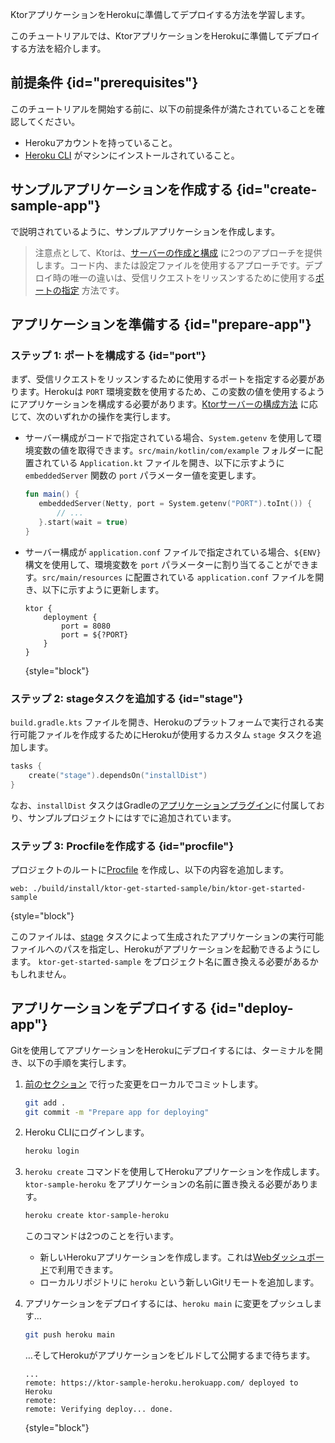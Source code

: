 [//]: # (title: ヘロク)

<show-structure for="chapter" depth="2"/>

<link-summary>KtorアプリケーションをHerokuに準備してデプロイする方法を学習します。</link-summary>

このチュートリアルでは、KtorアプリケーションをHerokuに準備してデプロイする方法を紹介します。

## 前提条件 {id="prerequisites"}
このチュートリアルを開始する前に、以下の前提条件が満たされていることを確認してください。
* Herokuアカウントを持っていること。
* [Heroku CLI](https://devcenter.heroku.com/articles/heroku-cli) がマシンにインストールされていること。

## サンプルアプリケーションを作成する {id="create-sample-app"}

[](server-create-a-new-project.topic) で説明されているように、サンプルアプリケーションを作成します。

> 注意点として、Ktorは、[サーバーの作成と構成](server-create-and-configure.topic) に2つのアプローチを提供します。コード内、または設定ファイルを使用するアプローチです。デプロイ時の唯一の違いは、受信リクエストをリッスンするために使用する[ポートの指定](#port) 方法です。

## アプリケーションを準備する {id="prepare-app"}

### ステップ 1: ポートを構成する {id="port"}

まず、受信リクエストをリッスンするために使用するポートを指定する必要があります。Herokuは `PORT` 環境変数を使用するため、この変数の値を使用するようにアプリケーションを構成する必要があります。[Ktorサーバーの構成方法](server-create-and-configure.topic) に応じて、次のいずれかの操作を実行します。
* サーバー構成がコードで指定されている場合、`System.getenv` を使用して環境変数の値を取得できます。`src/main/kotlin/com/example` フォルダーに配置されている `Application.kt` ファイルを開き、以下に示すように `embeddedServer` 関数の `port` パラメーター値を変更します。
   ```kotlin
   fun main() {
      embeddedServer(Netty, port = System.getenv("PORT").toInt()) {
          // ...
      }.start(wait = true)
   }
    ```

* サーバー構成が `application.conf` ファイルで指定されている場合、`${ENV}` 構文を使用して、環境変数を `port` パラメーターに割り当てることができます。`src/main/resources` に配置されている `application.conf` ファイルを開き、以下に示すように更新します。
   ```
   ktor {
       deployment {
           port = 8080
           port = ${?PORT}
       }
   }
   ```
   {style="block"}

### ステップ 2: stageタスクを追加する {id="stage"}
`build.gradle.kts` ファイルを開き、Herokuのプラットフォームで実行される実行可能ファイルを作成するためにHerokuが使用するカスタム `stage` タスクを追加します。
```kotlin
tasks {
    create("stage").dependsOn("installDist")
}
```
なお、`installDist` タスクはGradleの[アプリケーションプラグイン](https://docs.gradle.org/current/userguide/application_plugin.html)に付属しており、サンプルプロジェクトにはすでに追加されています。

### ステップ 3: Procfileを作成する {id="procfile"}
プロジェクトのルートに[Procfile](https://devcenter.heroku.com/articles/procfile) を作成し、以下の内容を追加します。
```
web: ./build/install/ktor-get-started-sample/bin/ktor-get-started-sample
```
{style="block"}

このファイルは、[stage](#stage) タスクによって生成されたアプリケーションの実行可能ファイルへのパスを指定し、Herokuがアプリケーションを起動できるようにします。
`ktor-get-started-sample` をプロジェクト名に置き換える必要があるかもしれません。

## アプリケーションをデプロイする {id="deploy-app"}

Gitを使用してアプリケーションをHerokuにデプロイするには、ターミナルを開き、以下の手順を実行します。

1. [前のセクション](#prepare-app) で行った変更をローカルでコミットします。
   ```Bash
   git add .
   git commit -m "Prepare app for deploying"
   ```
2. Heroku CLIにログインします。
   ```Bash
   heroku login
   ```
3. `heroku create` コマンドを使用してHerokuアプリケーションを作成します。
   `ktor-sample-heroku` をアプリケーションの名前に置き換える必要があります。
   ```Bash
   heroku create ktor-sample-heroku
   ```
   このコマンドは2つのことを行います。
   * 新しいHerokuアプリケーションを作成します。これは[Webダッシュボード](https://dashboard.heroku.com/apps/)で利用できます。
   * ローカルリポジトリに `heroku` という新しいGitリモートを追加します。

4. アプリケーションをデプロイするには、`heroku main` に変更をプッシュします…
   ```Bash
   git push heroku main
   ```
   …そしてHerokuがアプリケーションをビルドして公開するまで待ちます。
   ```
   ...
   remote: https://ktor-sample-heroku.herokuapp.com/ deployed to Heroku
   remote:
   remote: Verifying deploy... done.
   ```
   {style="block"}
